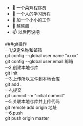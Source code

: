 - 👋 一个菜鸡程序员
- 👀 一个人的学习历程
- 🌱 加一个小小的工作
- 💞️ 熬熬熬
- 📫 以后再说吧

<!---
lzop/lzop is a ✨ special ✨ repository because its `README.md` (this file) appears on your GitHub profile.
You can click the Preview link to take a look at your changes.
--->

###git操作<br>
--1,设定名称和邮箱<br>
git config --global user.name "xxxx" <br>
git config --global user.email 邮箱<br>
--2,创建本地仓库<br>
git init<br>
--3,上传所以文件到本地仓库<br>
git add .<br>
--4,提交<br>
git commit -m "initial commit"<br>
--5,关联本地仓库并上传代码<br>
git remote add origin 地址<br>
--6,push<br>
git push origin master<br>
